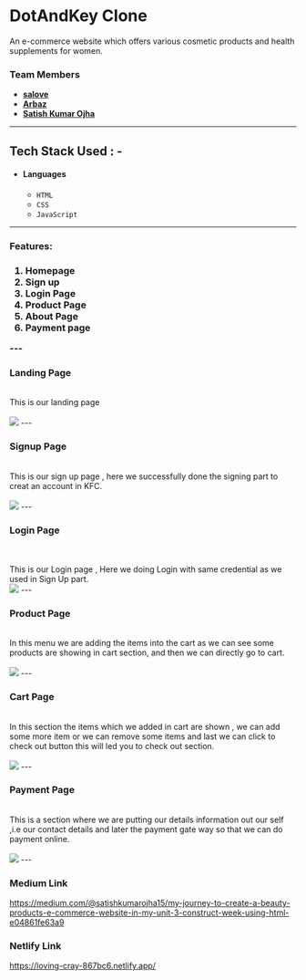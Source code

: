 # DotAndKey Clone
An e-commerce website which offers various cosmetic products and health supplements for women.


### Team Members

- **[salove](https://github.com/salove16)**
- **[Arbaz](https://github.com/Arbaz86)**
- **[Satish Kumar Ojha](https://github.com/satishkumarojha)** 

---


## Tech Stack Used : -

- #### Languages
  - `HTML`
  - `CSS`
  - `JavaScript`

---
<h3>Features:<h3/>
  <ol>
    <li>Homepage</li>
    <li>Sign up</li>
     <li>Login Page</li>
    <li>Product Page</li>
     <li>About Page</li>
     <li>Payment page</li>
  </ol>
---  
 <h3>Landing  Page</h3>
  <br>
   This is our landing page
  <br>
  <br>
   <img src="https://miro.medium.com/max/700/1*90jmKbvXVbUqCLzjpk85Rw.png"/>
---
 <h3>Signup Page</h3>
  <br>
  This is our sign up page , here we successfully done the signing part to creat an account in KFC.
 <br>
  <br>
  <img src="https://miro.medium.com/max/700/1*KaeQnnQAim1nmgeYAxDC6w.png"/>
---
 <h3>Login Page</h3>
   <br>
  <br>
  This is our Login page , Here we doing Login with same credential as we used in Sign Up part.
  <br>  
  <img src="https://miro.medium.com/max/700/1*WgS6ZGAd70EtmhZLFdZwSw.png"/>
  ---
 <h3>Product Page</h3>
   <br>
  In this menu we are adding the items into the cart as we can see some products are showing in cart section, and then we can directly go to cart.
  <br> 
  <br>
  <img src="https://miro.medium.com/max/700/1*p0wpr4fY0dkgGrHRYC674w.png"/>
  ---
 <h3>Cart Page</h3>
  <br>
  In this section the items which we added in cart are shown , we can add some more item or we can remove some items and last we can click to check out button this will led you to check out section.
  <br>
  <br>
  <img src="https://miro.medium.com/max/700/1*II-D18lHH76Fm33G5lJLqg.png"/>
  ---  
 <h3>Payment Page</h3>  
   <br>
  This is a section where we are putting our details information out our self ,i.e our contact details and later the payment gate way so that we can do payment online.
  <br>  
  <br>
  <img src="https://miro.medium.com/max/700/1*ayz0Y20CokZ5W-gf3d-IIA.png"/>
  ---
  
  
### Medium Link
https://medium.com/@satishkumarojha15/my-journey-to-create-a-beauty-products-e-commerce-website-in-my-unit-3-construct-week-using-html-e04861fe63a9




### Netlify Link
 https://loving-cray-867bc6.netlify.app/


